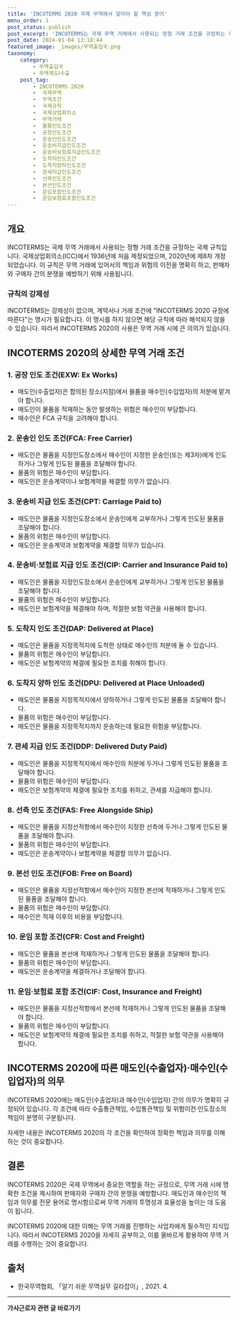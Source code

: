 ```yaml
---
title: 'INCOTERMS 2020 국제 무역에서 알아야 할 핵심 용어'
menu_order: 1
post_status: publish
post_excerpt: 'INCOTERMS는 국제 무역 거래에서 사용되는 정형 거래 조건을 규정하는 국제 규칙입니다. 국제상업회의소 ICC 에서 1936년에 처음 제정되었으며, 2020년에 제8차 개정되었습니다. 이 규칙은 무역 거래에 있어서의 책임과 위험의 이전을 명확히 하고, 판매자와 구매자 간의 분쟁을 예방하기 위해 사용됩니다.'
post_date: 2024-01-04 13:18:44
featured_image: _images/무역출입국.png
taxonomy:
    category:
        - 무역출입국
        - 무역제도Ⅰ수출
    post_tag:
        - INCOTERMS 2020
        -  국제무역
        -  무역조건
        -  국제규칙
        -  국제상업회의소
        -  무역거래
        -  물품인도조건
        -  공장인도조건
        -  운송인인도조건
        -  운송비지급인도조건
        -  운송비보험료지급인도조건
        -  도착지인도조건
        -  도착지양하인도조건
        -  관세지급인도조건
        -  선측인도조건
        -  본선인도조건
        -  운임포함인도조건
        -  운임보험료포함인도조건
---
```



## 개요

INCOTERMS는 국제 무역 거래에서 사용되는 정형 거래 조건을 규정하는 국제 규칙입니다. 국제상업회의소(ICC)에서 1936년에 처음 제정되었으며, 2020년에 제8차 개정되었습니다. 이 규칙은 무역 거래에 있어서의 책임과 위험의 이전을 명확히 하고, 판매자와 구매자 간의 분쟁을 예방하기 위해 사용됩니다.

### 규칙의 강제성

INCOTERMS는 강제성이 없으며, 계약서나 거래 조건에 "INCOTERMS 2020 규정에 따른다"는 명시가 필요합니다. 이 명시를 하지 않으면 해당 규칙에 따라 해석되지 않을 수 있습니다. 따라서 INCOTERMS 2020의 사용은 무역 거래 시에 큰 의의가 있습니다.

## INCOTERMS 2020의 상세한 무역 거래 조건

### 1. 공장 인도 조건(EXW: Ex Works)

- 매도인(수출업자)은 합의된 장소(지점)에서 물품을 매수인(수입업자)의 처분에 맡겨야 합니다.
- 매도인이 물품을 적재하는 동안 발생하는 위험은 매수인이 부담합니다.
- 매수인은 FCA 규칙을 고려해야 합니다.

### 2. 운송인 인도 조건(FCA: Free Carrier)

- 매도인은 물품을 지정인도장소에서 매수인이 지정한 운송인(또는 제3자)에게 인도하거나 그렇게 인도된 물품을 조달해야 합니다.
- 물품의 위험은 매수인이 부담합니다.
- 매도인은 운송계약이나 보험계약을 체결할 의무가 없습니다.

### 3. 운송비 지급 인도 조건(CPT: Carriage Paid to)

- 매도인은 물품을 지정인도장소에서 운송인에게 교부하거나 그렇게 인도된 물품을 조달해야 합니다.
- 물품의 위험은 매수인이 부담합니다.
- 매도인은 운송계약과 보험계약을 체결할 의무가 있습니다.

### 4. 운송비·보험료 지급 인도 조건(CIP: Carrier and Insurance Paid to)

- 매도인은 물품을 지정인도장소에서 운송인에게 교부하거나 그렇게 인도된 물품을 조달해야 합니다.
- 물품의 위험은 매수인이 부담합니다.
- 매도인은 보험계약을 체결해야 하며, 적절한 보험 약관을 사용해야 합니다.

### 5. 도착지 인도 조건(DAP: Delivered at Place)

- 매도인은 물품을 지정목적지에 도착한 상태로 매수인의 처분에 둘 수 있습니다.
- 물품의 위험은 매수인이 부담합니다.
- 매도인은 보험계약의 체결에 필요한 조치를 취해야 합니다.

### 6. 도착지 양하 인도 조건(DPU: Delivered at Place Unloaded)

- 매도인은 물품을 지정목적지에서 양하하거나 그렇게 인도된 물품을 조달해야 합니다.
- 물품의 위험은 매수인이 부담합니다.
- 매도인은 물품을 지정목적지까지 운송하는데 필요한 위험을 부담합니다.

### 7. 관세 지급 인도 조건(DDP: Delivered Duty Paid)

- 매도인은 물품을 지정목적지에서 매수인의 처분에 두거나 그렇게 인도된 물품을 조달해야 합니다.
- 물품의 위험은 매수인이 부담합니다.
- 매도인은 보험계약의 체결에 필요한 조치를 취하고, 관세를 지급해야 합니다.

### 8. 선측 인도 조건(FAS: Free Alongside Ship)

- 매도인은 물품을 지정선적항에서 매수인이 지정한 선측에 두거나 그렇게 인도된 물품을 조달해야 합니다.
- 물품의 위험은 매수인이 부담합니다.
- 매도인은 운송계약이나 보험계약을 체결할 의무가 없습니다.

### 9. 본선 인도 조건(FOB: Free on Board)

- 매도인은 물품을 지정선적항에서 매수인이 지정한 본선에 적재하거나 그렇게 인도된 물품을 조달해야 합니다.
- 물품의 위험은 매수인이 부담합니다.
- 매수인은 적재 이후의 비용을 부담합니다.

### 10. 운임 포함 조건(CFR: Cost and Freight)

- 매도인은 물품을 본선에 적재하거나 그렇게 인도된 물품을 조달해야 합니다.
- 물품의 위험은 매수인이 부담합니다.
- 매도인은 운송계약을 체결하거나 조달해야 합니다.

### 11. 운임·보험료 포함 조건(CIF: Cost, Insurance and Freight)

- 매도인은 물품을 지정선적항에서 본선에 적재하거나 그렇게 인도된 물품을 조달해야 합니다.
- 물품의 위험은 매수인이 부담합니다.
- 매도인은 보험계약의 체결에 필요한 조치를 취하고, 적절한 보험 약관을 사용해야 합니다.

## INCOTERMS 2020에 따른 매도인(수출업자)·매수인(수입업자)의 의무

INCOTERMS 2020에는 매도인(수출업자)과 매수인(수입업자) 간의 의무가 명확히 규정되어 있습니다. 각 조건에 따라 수출통관책임, 수입통관책임 및 위험이전·인도장소의 책임이 분명히 구분됩니다.

자세한 내용은 INCOTERMS 2020의 각 조건을 확인하여 정확한 책임과 의무를 이해하는 것이 중요합니다.

## 결론

INCOTERMS 2020은 국제 무역에서 중요한 역할을 하는 규정으로, 무역 거래 시에 명확한 조건을 제시하여 판매자와 구매자 간의 분쟁을 예방합니다. 매도인과 매수인의 책임과 의무를 전문 용어로 명시함으로써 무역 거래의 투명성과 효율성을 높이는 데 도움이 됩니다.

INCOTERMS 2020에 대한 이해는 무역 거래를 진행하는 사업자에게 필수적인 지식입니다. 따라서 INCOTERMS 2020을 자세히 공부하고, 이를 올바르게 활용하여 무역 거래를 수행하는 것이 중요합니다.

## 출처

- 한국무역협회, 「알기 쉬운 무역실무 길라잡이」, 2021. 4.
<!-- wp:separator -->
<hr class="wp-block-separator has-alpha-channel-opacity"/>
<!-- /wp:separator -->

<!-- wp:group {"backgroundColor":"base","layout":{"type":"constrained"}} -->
<div class="wp-block-group has-base-background-color has-background"><!-- wp:paragraph {"align":"center","fontSize":"medium"} -->
<p class="has-text-align-center has-large-font-size"><strong>가사근로자 관련 글 바로가기</strong></p>
<!-- /wp:paragraph -->


<!-- wp:latest-posts
{"categories":[{"id":9531,"count":19,"description":"","link":"https://uknowlaw.com/category/%ea%b0%80%ec%82%ac%ea%b7%bc%eb%a1%9c%ec%9e%90/","name":"가사근로자","slug":"가사근로자","taxonomy":"category","parent":0,"meta":[],"_links":{"self":[{"href":"https://uknowlaw.com/wp-json/wp/v2/categories/9531"}],"collection":[{"href":"https://uknowlaw.com/wp-json/wp/v2/categories"}],"about":[{"href":"https://uknowlaw.com/wp-json/wp/v2/taxonomies/category"}],"wp:post_type":[{"href":"https://uknowlaw.com/wp-json/wp/v2/posts?categories=9531"}],"curies":[{"name":"wp","href":"https://api.w.org/{rel}","templated":true}]}}],"postsToShow":100,"excerptLength":28,"postLayout":"grid","columns":2,"featuredImageAlign":"left","featuredImageSizeSlug":"large","fontSize":"small"} /--></div>
<!-- /wp:group -->